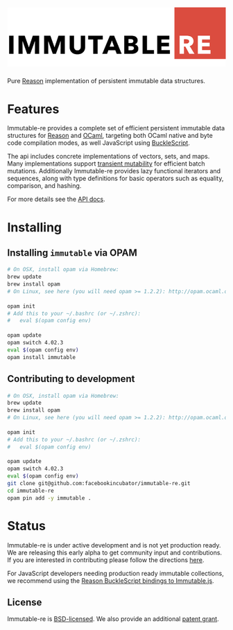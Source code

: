 ![Immutable Collections For Reason](/docs/images/logo-800x215.png?raw=true)
===========================================================================
Pure [Reason](https://facebook.github.io/reason) implementation of persistent immutable data structures.

# Features
Immutable-re provides a complete set of efficient persistent immutable data
structures for [Reason](https://facebook.github.io/reason) and [OCaml](http://www.ocaml.org/),
targeting both OCaml native and byte code compilation modes, as well JavaScript using
 [BuckleScript](https://github.com/bloomberg/bucklescript).

The api includes concrete implementations of vectors, sets, and maps. Many
implementations support [transient mutability](http://clojure.org/reference/transients)
for efficient batch mutations. Additionally Immutable-re provides lazy
functional iterators and sequences, along with type definitions for basic operators
such as equality, comparison, and hashing.

For more details see the [API docs](http://facebookincubator.github.com/immutable-re/api.html).

# Installing

## Installing `immutable` via OPAM

```bash
# On OSX, install opam via Homebrew:
brew update
brew install opam
# On Linux, see here (you will need opam >= 1.2.2): http://opam.ocaml.org/doc/Install.html

opam init
# Add this to your ~/.bashrc (or ~/.zshrc):
#   eval $(opam config env)

opam update
opam switch 4.02.3
eval $(opam config env)
opam install immutable
```

## Contributing to development

```bash
# On OSX, install opam via Homebrew:
brew update
brew install opam
# On Linux, see here (you will need opam >= 1.2.2): http://opam.ocaml.org/doc/Install.html

opam init
# Add this to your ~/.bashrc (or ~/.zshrc):
#   eval $(opam config env)

opam update
opam switch 4.02.3
eval $(opam config env)
git clone git@github.com:facebookincubator/immutable-re.git
cd immutable-re
opam pin add -y immutable .
```

# Status

Immutable-re is under active development and is not yet production ready. We are
releasing this early alpha to get community input and contributions. If you are
interested in contributing please follow the directions [here](https://github.com/facebookincubator/immutable-re/blob/master/CONTRIBUTING.md).

For JavaScript developers needing production ready immutable collections,
we recommend using the [Reason BuckleScript bindings to Immutable.js](https://github.com/BuckleTypes/bs-immutablejs.git).

License
-------
Immutable-re is [BSD-licensed](https://github.com/facebookincubator/immutable-re/blob/master/LICENSE.txt). We also provide an additional [patent grant](https://github.com/facebookincubator/immutable-re/blob/master/PATENTS.txt).
